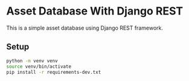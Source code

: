 # Asset Database With Django REST

This is a simple asset database using Django REST framework. 

## Setup

```bash
python -m venv venv
source venv/bin/activate
pip install -r requirements-dev.txt
```
